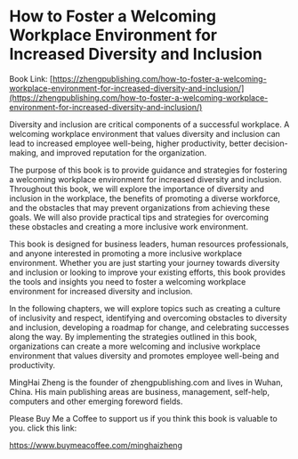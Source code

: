 # How to Foster a Welcoming Workplace Environment for Increased Diversity and Inclusion

Book Link: [https://zhengpublishing.com/how-to-foster-a-welcoming-workplace-environment-for-increased-diversity-and-inclusion/](https://zhengpublishing.com/how-to-foster-a-welcoming-workplace-environment-for-increased-diversity-and-inclusion/)

Diversity and inclusion are critical components of a successful workplace. A welcoming workplace environment that values diversity and inclusion can lead to increased employee well-being, higher productivity, better decision-making, and improved reputation for the organization.

The purpose of this book is to provide guidance and strategies for fostering a welcoming workplace environment for increased diversity and inclusion. Throughout this book, we will explore the importance of diversity and inclusion in the workplace, the benefits of promoting a diverse workforce, and the obstacles that may prevent organizations from achieving these goals. We will also provide practical tips and strategies for overcoming these obstacles and creating a more inclusive work environment.

This book is designed for business leaders, human resources professionals, and anyone interested in promoting a more inclusive workplace environment. Whether you are just starting your journey towards diversity and inclusion or looking to improve your existing efforts, this book provides the tools and insights you need to foster a welcoming workplace environment for increased diversity and inclusion.

In the following chapters, we will explore topics such as creating a culture of inclusivity and respect, identifying and overcoming obstacles to diversity and inclusion, developing a roadmap for change, and celebrating successes along the way. By implementing the strategies outlined in this book, organizations can create a more welcoming and inclusive workplace environment that values diversity and promotes employee well-being and productivity.

MingHai Zheng is the founder of zhengpublishing.com and lives in Wuhan, China. His main publishing areas are business, management, self-help, computers and other emerging foreword fields.

Please Buy Me a Coffee to support us if you think this book is valuable to you. click this link:

https://www.buymeacoffee.com/minghaizheng
